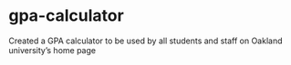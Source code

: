 # gpa-calculator
Created a GPA calculator to be used by all students and staff on Oakland university’s home page
